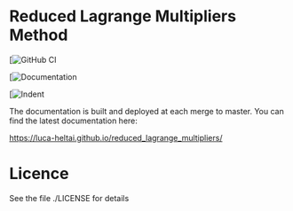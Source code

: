 Reduced Lagrange Multipliers Method
===================================

[![GitHub CI](https://github.com/luca-heltai/reduced_lagrange_multipliers/actions/workflows/tests.yml/badge.svg)

[![Documentation](https://github.com/luca-heltai/reduced_lagrange_multipliers/actions/workflows/doxygen.yml/badge.svg)

[![Indent](https://github.com/luca-heltai/reduced_lagrange_multipliers/actions/workflows/indentation.yml/badge.svg)


The documentation is built and deployed at each merge to master. You can 
find the latest documentation here:

https://luca-heltai.github.io/reduced_lagrange_multipliers/

Licence
=======

See the file ./LICENSE for details
